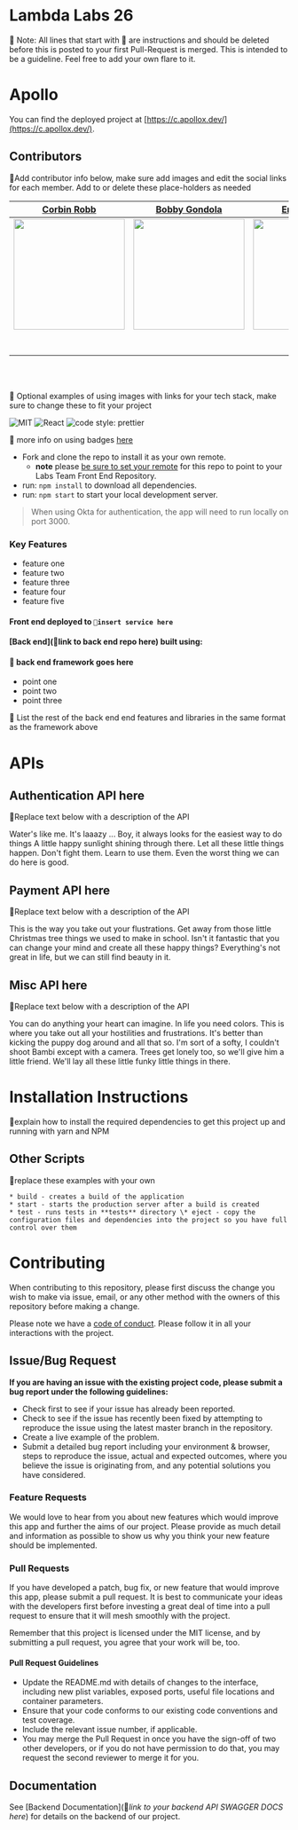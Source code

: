 # Lambda Labs 26

🚫 Note: All lines that start with 🚫 are instructions and should be deleted before this is posted to your first Pull-Request is merged. This is intended to be a guideline. Feel free to add your own flare to it.

# Apollo

You can find the deployed project at [https://c.apollox.dev/](https://c.apollox.dev/).

## Contributors

🚫Add contributor info below, make sure add images and edit the social links for each member. Add to or delete these place-holders as needed

|                                                      [Corbin Robb](https://github.com/corbinrobb)                                                       |                                                       [Bobby Gondola](https://github.com/bobbygondola)                                                        |                                                      [Erik Sandvik](https://github.com/ErikSandvikSEA)                                                       |                                                       [Alan Parker](https://github.com/alan5123)                                                        |                                                      [Kevin Afable](https://github.com/KAfable)                                                       |
| :-----------------------------------------------------------------------------------------------------------------------------------------: | :-------------------------------------------------------------------------------------------------------------------------------------------: | :-----------------------------------------------------------------------------------------------------------------------------------------: | :-------------------------------------------------------------------------------------------------------------------------------------------: | :-----------------------------------------------------------------------------------------------------------------------------------------: |
| [<img src="https://avatars0.githubusercontent.com/u/31329271?s=460&u=1964db8999225a16e63e95f6064169799c60ce1d&v=4" width = "200" />](https://github.com/corbinrobb/) | [<img src="https://avatars0.githubusercontent.com/u/60513315?s=460&u=04041fdbe0de8cc78431b8500eeaf817bbd92497&v=4" width = "200" />](https://github.com/bobbygondola) | [<img src="https://avatars1.githubusercontent.com/u/60907639?s=460&u=8ccb83a0656d1101240e72012f14b63d214cdff7&v=4" width = "200" />](https://github.com/ErikSandvikSEA) | [<img src="https://avatars0.githubusercontent.com/u/59628999?s=460&u=fcc16c700902313bc33354813ecfd91150c5dd6c&v=4" width = "200" />](https://github.com/alan5123) | [<img src="https://avatars3.githubusercontent.com/u/26587049?s=460&u=95135cef49abfda41157bead532f5c2ec33f1d36&v=4" width = "200" />](https://github.com/KAfable) |
|                                [<img src="https://github.com/favicon.ico" width="15"> ](https://github.com/corbinrobb)                                |                            [<img src="https://github.com/favicon.ico" width="15"> ](https://github.com/bobbygondola)                             |                          [<img src="https://github.com/favicon.ico" width="15"> ](https://github.com/ErikSandvikSEA)                           |                          [<img src="https://github.com/favicon.ico" width="15"> ](https://github.com/alan5123)                           |                           [<img src="https://github.com/favicon.ico" width="15"> ](https://github.com/KAfable)                            |
|                [ <img src="https://static.licdn.com/sc/h/al2o9zrvru7aqj8e1x2rzsrca" width="15"> ](https://www.linkedin.com/in/corbinrobb/)                |                 [ <img src="https://static.licdn.com/sc/h/al2o9zrvru7aqj8e1x2rzsrca" width="15"> ](https://www.linkedin.com/in/robert-gondola/)                 |                [ <img src="https://static.licdn.com/sc/h/al2o9zrvru7aqj8e1x2rzsrca" width="15"> ](https://www.linkedin.com/in/erik-emil-sandvik/)                |                 [ <img src="https://static.licdn.com/sc/h/al2o9zrvru7aqj8e1x2rzsrca" width="15"> ](https://www.linkedin.com/in/alan-parkerjr/)                 |                [ <img src="https://static.licdn.com/sc/h/al2o9zrvru7aqj8e1x2rzsrca" width="15"> ](https://www.linkedin.com/in/kevinafable/)                |

<br>
<br>

🚫 Optional examples of using images with links for your tech stack, make sure to change these to fit your project

![MIT](https://img.shields.io/packagist/l/doctrine/orm.svg)
![React](https://img.shields.io/badge/react-v16.7.0--alpha.2-blue.svg)
![code style: prettier](https://img.shields.io/badge/code_style-prettier-ff69b4.svg?style=flat-square)

🚫 more info on using badges [here](https://github.com/badges/shields)

- Fork and clone the repo to install it as your own remote.
  - **note** please [be sure to set your remote](https://help.github.jp/enterprise/2.11/user/articles/changing-a-remote-s-url/) for this repo to point to your Labs Team Front End Repository.
- run: `npm install` to download all dependencies.
- run: `npm start` to start your local development server.

> When using Okta for authentication, the app will need to run locally on port 3000.

### Key Features

- feature one
- feature two
- feature three
- feature four
- feature five

#### Front end deployed to `🚫insert service here`

#### [Back end](🚫link to back end repo here) built using:

#### 🚫 back end framework goes here

- point one
- point two
- point three

🚫 List the rest of the back end end features and libraries in the same format as the framework above

# APIs

## Authentication API here

🚫Replace text below with a description of the API

Water's like me. It's laaazy ... Boy, it always looks for the easiest way to do things A little happy sunlight shining through there. Let all these little things happen. Don't fight them. Learn to use them. Even the worst thing we can do here is good.

## Payment API here

🚫Replace text below with a description of the API

This is the way you take out your flustrations. Get away from those little Christmas tree things we used to make in school. Isn't it fantastic that you can change your mind and create all these happy things? Everything's not great in life, but we can still find beauty in it.

## Misc API here

🚫Replace text below with a description of the API

You can do anything your heart can imagine. In life you need colors. This is where you take out all your hostilities and frustrations. It's better than kicking the puppy dog around and all that so. I'm sort of a softy, I couldn't shoot Bambi except with a camera. Trees get lonely too, so we'll give him a little friend. We'll lay all these little funky little things in there.

# Installation Instructions

🚫explain how to install the required dependencies to get this project up and running with yarn and NPM

## Other Scripts

🚫replace these examples with your own

    * build - creates a build of the application
    * start - starts the production server after a build is created
    * test - runs tests in **tests** directory \* eject - copy the configuration files and dependencies into the project so you have full control over them

# Contributing

When contributing to this repository, please first discuss the change you wish to make via issue, email, or any other method with the owners of this repository before making a change.

Please note we have a [code of conduct](./CODE_OF_CONDUCT.md). Please follow it in all your interactions with the project.

## Issue/Bug Request

**If you are having an issue with the existing project code, please submit a bug report under the following guidelines:**

- Check first to see if your issue has already been reported.
- Check to see if the issue has recently been fixed by attempting to reproduce the issue using the latest master branch in the repository.
- Create a live example of the problem.
- Submit a detailed bug report including your environment & browser, steps to reproduce the issue, actual and expected outcomes, where you believe the issue is originating from, and any potential solutions you have considered.

### Feature Requests

We would love to hear from you about new features which would improve this app and further the aims of our project. Please provide as much detail and information as possible to show us why you think your new feature should be implemented.

### Pull Requests

If you have developed a patch, bug fix, or new feature that would improve this app, please submit a pull request. It is best to communicate your ideas with the developers first before investing a great deal of time into a pull request to ensure that it will mesh smoothly with the project.

Remember that this project is licensed under the MIT license, and by submitting a pull request, you agree that your work will be, too.

#### Pull Request Guidelines

- Update the README.md with details of changes to the interface, including new plist variables, exposed ports, useful file locations and container parameters.
- Ensure that your code conforms to our existing code conventions and test coverage.
- Include the relevant issue number, if applicable.
- You may merge the Pull Request in once you have the sign-off of two other developers, or if you do not have permission to do that, you may request the second reviewer to merge it for you.

## Documentation

See [Backend Documentation](🚫*link to your backend API SWAGGER DOCS here*) for details on the backend of our project.
